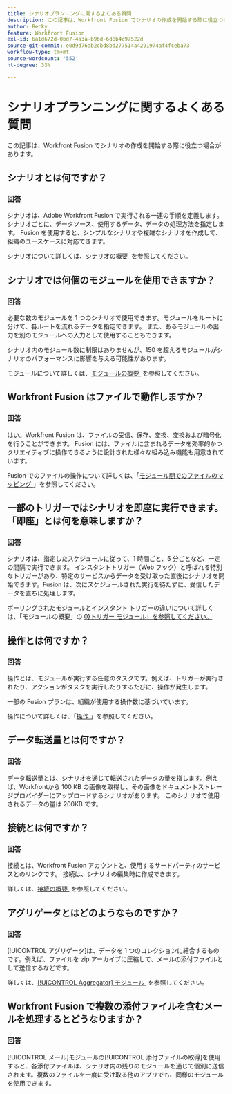 ```yaml
---
title: シナリオプランニングに関するよくある質問
description: この記事は、Workfront Fusion でシナリオの作成を開始する際に役立つ場合があります。
author: Becky
feature: Workfront Fusion
exl-id: 6a1d672d-0bd7-4a3a-b96d-6d8b4c97522d
source-git-commit: e0d9d76ab2cbd8bd277514a4291974af4fceba73
workflow-type: tm+mt
source-wordcount: '552'
ht-degree: 33%

---
```


# シナリオプランニングに関するよくある質問

この記事は、Workfront Fusion でシナリオの作成を開始する際に役立つ場合があります。

## シナリオとは何ですか？

### 回答

シナリオは、Adobe Workfront Fusion で実行される一連の手順を定義します。 シナリオごとに、データソース、使用するデータ、データの処理方法を指定します。 Fusion を使用すると、シンプルなシナリオや複雑なシナリオを作成して、組織のユースケースに対応できます。

シナリオについて詳しくは、[&#x200B; シナリオの概要 &#x200B;](/help/workfront-fusion/get-started-with-fusion/understand-fusion/scenario-overview.md) を参照してください。

## シナリオでは何個のモジュールを使用できますか？

### 回答

必要な数のモジュールを 1 つのシナリオで使用できます。モジュールをルートに分けて、各ルートを流れるデータを指定できます。 また、あるモジュールの出力を別のモジュールへの入力として使用することもできます。

シナリオ内のモジュール数に制限はありませんが、150 を超えるモジュールがシナリオのパフォーマンスに影響を与える可能性があります。

モジュールについて詳しくは、[&#x200B; モジュールの概要 &#x200B;](/help/workfront-fusion/get-started-with-fusion/understand-fusion/module-overview.md) を参照してください。

## Workfront Fusion はファイルで動作しますか？

### 回答

はい。Workfront Fusion は、ファイルの受信、保存、変換、変換および暗号化を行うことができます。 Fusion には、ファイルに含まれるデータを効率的かつクリエイティブに操作できるように設計された様々な組み込み機能も用意されています。

Fusion でのファイルの操作について詳しくは、「[&#x200B; モジュール間でのファイルのマッピング &#x200B;](/help/workfront-fusion/create-scenarios/map-data/map-files.md)」を参照してください。

## 一部のトリガーではシナリオを即座に実行できます。「即座」とは何を意味しますか？

### 回答

シナリオは、指定したスケジュールに従って、1 時間ごと、5 分ごとなど、一定の間隔で実行できます。 インスタントトリガー（Web フック）と呼ばれる特別なトリガーがあり、特定のサービスからデータを受け取った直後にシナリオを開始できます。Fusion は、次にスケジュールされた実行を待たずに、受信したデータを直ちに処理します。

ポーリングされたモジュールとインスタント トリガーの違いについて詳しくは、「モジュールの概要」の [0&rbrace;トリガー モジュール」を参照してください。](/help/workfront-fusion/get-started-with-fusion/understand-fusion/module-overview.md#trigger-modules)

## 操作とは何ですか？

### 回答

操作とは、モジュールが実行する任意のタスクです。例えば、トリガーが実行されたり、アクションがタスクを実行したりするたびに、操作が発生します。

一部の Fusion プランは、組織が使用する操作数に基づいています。

操作について詳しくは、「[&#x200B; 操作 &#x200B;](/help/workfront-fusion/set-up-and-manage-workfront-fusion/licensing-operations-overview/operations-in-workfront-fusion.md)」を参照してください。

## データ転送量とは何ですか？

### 回答

データ転送量とは、シナリオを通じて転送されたデータの量を指します。例えば、Workfrontから 100 KB の画像を取得し、その画像をドキュメントストレージプロバイダーにアップロードするシナリオがあります。 このシナリオで使用されるデータの量は 200KB です。

## 接続とは何ですか？

### 回答

接続とは、Workfront Fusion アカウントと、使用するサードパーティのサービスとのリンクです。 接続は、シナリオの編集時に作成できます。

詳しくは、[&#x200B; 接続の概要 &#x200B;](/help/workfront-fusion/get-started-with-fusion/understand-fusion/connection-overview.md) を参照してください。

## アグリゲータとはどのようなものですか？

### 回答

[!UICONTROL アグリゲータ]は、データを 1 つのコレクションに結合するものです。例えば、ファイルを zip アーカイブに圧縮して、メールの添付ファイルとして送信するなどです。

詳しくは、[[!UICONTROL Aggregator] モジュール &#x200B;](/help/workfront-fusion/references/modules/aggregator-module.md) を参照してください。

## Workfront Fusion で複数の添付ファイルを含むメールを処理するとどうなりますか？

### 回答

[!UICONTROL メール]モジュールの[!UICONTROL 添付ファイルの取得]を使用すると、各添付ファイルは、シナリオ内の残りのモジュールを通じて個別に送信されます。複数のファイルを一度に受け取る他のアプリでも、同様のモジュールを使用できます。
